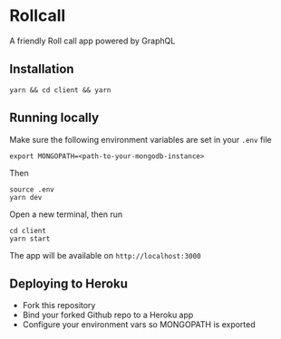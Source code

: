 # Rollcall

A friendly Roll call app powered by GraphQL

## Installation

`yarn && cd client && yarn`

## Running locally

Make sure the following environment variables are set in your `.env` file

```
export MONGOPATH=<path-to-your-mongodb-instance>
```

Then

```
source .env
yarn dev
```

Open a new terminal, then run

```
cd client
yarn start
```

The app will be available on `http://localhost:3000`

## Deploying to Heroku

* Fork this repository
* Bind your forked Github repo to a Heroku app
* Configure your environment vars so MONGOPATH is exported

